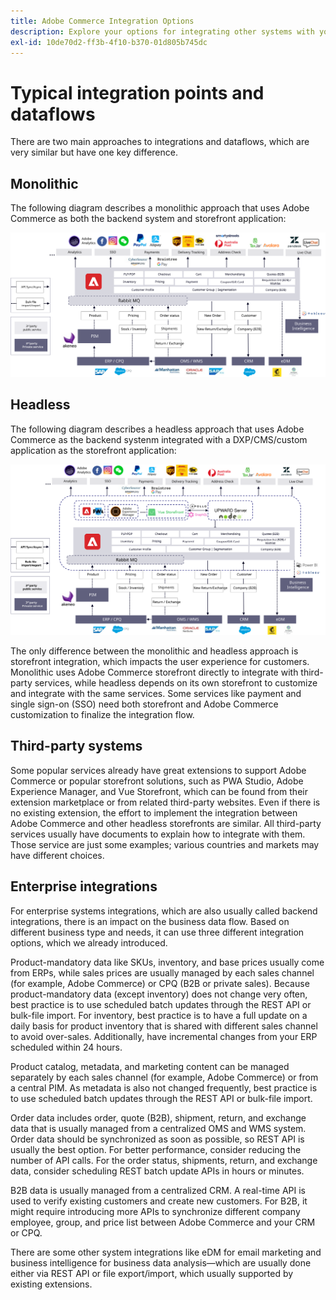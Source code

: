 ```yaml
---
title: Adobe Commerce Integration Options
description: Explore your options for integrating other systems with your Adobe Commerce implementation.
exl-id: 10de70d2-ff3b-4f10-b370-01d805b745dc
---
```

# Typical integration points and dataflows

There are two main approaches to integrations and dataflows, which are very similar but have one key difference.

## Monolithic 

The following diagram describes a monolithic approach that uses Adobe Commerce as both the backend system and storefront application:

![Adobe Commerce monolith diagram](../../assets/playbooks/integration-monolith.svg)

## Headless 

The following diagram describes a headless approach that uses Adobe Commerce as the backend systenm integrated with a DXP/CMS/custom application as the storefront application:

![Adobe Commerce headless diagram](../../assets/playbooks/integration-headless.svg)

The only difference between the monolithic and headless approach is storefront integration, which impacts the user experience for customers. Monolithic uses Adobe Commerce storefront directly to integrate with third-party services, while headless depends on its own storefront to customize and integrate with the same services. Some services like payment and single sign-on (SSO) need both storefront and Adobe Commerce customization to finalize the integration flow.

## Third-party systems

Some popular services already have great extensions to support Adobe Commerce or popular storefront solutions, such as PWA Studio, Adobe Experience Manager, and Vue Storefront, which can be found from their extension marketplace or from related third-party websites. Even if there is no existing extension, the effort to implement the integration between Adobe Commerce and other headless storefronts are similar. All third-party services usually have documents to explain how to integrate with them. Those service are just some examples; various countries and markets may have different choices.

## Enterprise integrations

For enterprise systems integrations, which are also usually called backend integrations, there is an impact on the business data flow. Based on different business type and needs, it can use three different integration options, which we already introduced.

Product-mandatory data like SKUs, inventory, and base prices usually come from ERPs, while sales prices are usually managed by each sales channel (for example, Adobe Commerce) or CPQ (B2B or private sales). Because product-mandatory data (except inventory) does not change very often, best practice is to use scheduled batch updates through the REST API or bulk-file import. For inventory, best practice is to have a full update on a daily basis for product inventory that is shared with different sales channel to avoid over-sales. Additionally, have incremental changes from your ERP scheduled within 24 hours.

Product catalog, metadata, and marketing content can be managed separately by each sales channel (for example, Adobe Commerce) or from a central PIM. As metadata is also not changed frequently, best practice is to use scheduled batch updates through the REST API or bulk-file import.

Order data includes order, quote (B2B), shipment, return, and exchange data that is usually managed from a centralized OMS and WMS system. Order data should be synchronized as soon as possible, so REST API is usually the best option. For better performance, consider reducing the number of API calls. For the order status, shipments, return, and exchange data, consider scheduling REST batch update APIs in hours or minutes.

B2B data is usually managed from a centralized CRM. A real-time API is used to verify existing customers and create new customers. For B2B, it might require introducing more APIs to synchronize different company employee, group, and price list between Adobe Commerce and your CRM or CPQ.

There are some other system integrations like eDM for email marketing and business intelligence for business data analysis—which are usually done either via REST API or file export/import, which usually supported by existing extensions.
